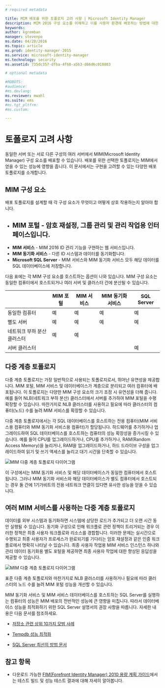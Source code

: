```yaml
---
# required metadata

title: MIM 배포를 위한 토폴로지 고려 사항 | Microsoft Identity Manager
description: MIM 2016 구성 요소를 이해하고 이를 사용자 환경에 배포하는 방법에 대한 제안 사항을 알아봅니다. 
keywords:
author: kgremban
manager: stevenpo
ms.date: 04/28/2016
ms.topic: article
ms.prod: identity-manager-2015
ms.service: microsoft-identity-manager
ms.technology: security
ms.assetid: 735dc357-dfba-4f68-a5b3-d66d6c018803

# optional metadata

#ROBOTS:
#audience:
#ms.devlang:
ms.reviewer: mwahl
ms.suite: ems
#ms.tgt_pltfrm:
#ms.custom:

---
```



# 토폴로지 고려 사항
동일한 서버 또는 서로 다른 구성의 여러 서버에서 MIM(Microsoft Identity Manager) 구성 요소를 배포할 수 있습니다. 배포를 위한 선택한 토폴로지는 MIM에서 얻을 수 있는 성능에 영향을 줍니다. 이 문서에서는 구현을 고려할 수 있는 다양한 배포 토폴로지를 소개합니다.

## MIM 구성 요소
배포 토폴로지를 설계할 때 각 구성 요소가 무엇이고 어떻게 상호 작용하는지 알아야 합니다.

- **MIM 포털** - 암호 재설정, 그룹 관리 및 관리 작업용 인터페이스입니다.
    -
- **MIM 서비스** - MIM 2016 ID 관리 기능을 구현하는 웹 서비스입니다.
- **MIM 동기화 서비스** - 다른 ID 시스템과 데이터를 동기화합니다.
- **Microsoft SQL Server** - MIM 서비스와 MIM 동기화 서비스 모두 해당 데이터를 SQL 데이터베이스에 저장합니다.

다음 표에는 각 MIM 구성 요소를 호스트하는 옵션이 나와 있습니다. MIM 구성 요소는 동일한 컴퓨터에서 호스트되거나 여러 서버 및 클러스터 간에 분산될 수 있습니다.

| | MIM 포털 | MIM 서비스 | MIM 동기화 서비스 | SQL  Server |
| --- | --- | --- | --- | --- |
| 동일한 컴퓨터 | 예 | 예 | 예 | 예 |
| 별도 서버 | 예 | 예 | 예 | 예 |
| 네트워크 부하 분산 클러스터 | 예 | 예 | | |
| 서버 클러스터 | | | | 예 |


## 다중 계층 토폴로지
다중 계층 토폴로지는 가장 일반적으로 사용되는 토폴로지로서, 뛰어난 유연성을 제공합니다. MIM 포털, MIM 서비스 및 데이터베이스가 계층으로 분리되고 여러 컴퓨터에 배포됩니다. 이 토폴로지는 다양한 MIM 구성 요소의 크기 조정 시 유연성을 더해 줍니다. 예를 들어 NLB(네트워크 부하 분산) 클러스터에서 서버를 추가하여 MIM 포털을 수평 확장할 수 있습니다. 마찬가지로 NLB 클러스터를 사용하고 필요에 따라 클러스터의 컴퓨터(노드) 수를 늘려 MIM 서비스를 확장할 수 있습니다.

다중 계층 토폴로지에서는 각 SQL 데이터베이스를 호스트하는 전용 컴퓨터(MIM 서비스용 컴퓨터와 MIM 동기화 서비스용 컴퓨터)가 할당됩니다. 하드웨어를 추가하거나 업그레이드하여 SQL 데이터베이스를 호스트하는 컴퓨터의 성능 확장성을 증가시킬 수 있습니다. 예를 들어 CPU를 업그레이드하거나, CPU를 추가하거나, RAM(Random Access Memory)을 늘리거나, RAM을 업그레이드하거나, 하드 드라이브 구성을 업그레이드하여 읽기 및 쓰기 액세스를 늘리고 대기 시간을 단축할 수 있습니다.

![MIM 다중 계층 토폴로지 다이어그램](media/MIM-topo-multitier.png)

이 구성에서는 MIM 동기화 서비스 및 해당 데이터베이스가 동일한 컴퓨터에서 호스트됩니다. 그러나 MIM 동기화 서비스와 해당 데이터베이스가 별도 컴퓨터에서 호스트되는 경우 둘 간에 1기가비트의 전용 네트워크 연결이 있다면 유사한 성능을 얻을 수 있습니다.


## 여러 MIM 서비스를 사용하는 다중 계층 토폴로지
데이터를 외부 시스템과 동기화하면 시스템에 상당한 로드가 추가되고 더 오랜 시간 동안 실행될 수 있습니다. 동기화 구성으로 인해 워크플로 관련 정책이 트리거되는 경우 이러한 정책은 최종 사용자 워크플로와 리소스를 경합합니다. 이러한 문제는 실시간으로 수행되고 최종 사용자가 프로세스가 완료되기를 기다리는 암호 재설정과 같은 인증 워크플로에서 명확히 나타날 수 있습니다. 최종 사용자 작업용 MIM 서비스 인스턴스 하나와 관리 데이터 동기화용 별도 포털을 제공하면 최종 사용자 작업에 대한 향상된 응답성을 제공할 수 있습니다.

![MIM 다중 계층 토폴로지 다이어그램](media/MIM-topo-multitier-multiservice.png)

표준 다중 계층 토폴로지와 마찬가지로 NLB 클러스터를 사용하거나 필요에 따라 클러스터의 노드 수를 늘려 MIM 포털 성능을 개선할 수 있습니다.

MIM 동기화 서비스 및 MIM 서비스 데이터베이스를 호스트하는 SQL Server를 실행하는 컴퓨터의 성능은 MIM 배포의 전반적인 성능에 큰 영향을 미칩니다. 따라서 데이터베이스 성능을 최적화하기 위한 SQL Server 설명서의 권장 사항을 따릅니다. 자세한 내용은 다음 문서를 참조하세요.

- [저장소 관련 상위 10가지 모범 사례](http://go.microsoft.com/fwlink/?LinkID=183663)

- [Tempdb 성능 최적화](http://go.microsoft.com/fwlink/?LinkID=188267)

- [SQL Server 최선의 방법 문서](http://go.microsoft.com/fwlink/?LinkID=188268)

## 참고 항목
- 다운로드 가능한 [FIM(Forefront Identity Manager) 2010 용량 계획 가이드](http://go.microsoft.com/fwlink/?LinkId=200180)에서는 테스트 빌드 및 성능 테스트 결과에 대해 자세히 알아봅니다.


<!--HONumber=Apr16_HO2-->



